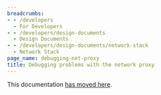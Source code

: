 ```yaml
---
breadcrumbs:
- - /developers
  - For Developers
- - /developers/design-documents
  - Design Documents
- - /developers/design-documents/network-stack
  - Network Stack
page_name: debugging-net-proxy
title: Debugging problems with the network proxy
---
```


This documentation [has moved
here](https://chromium.googlesource.com/chromium/src/+/HEAD/net/docs/proxy.md#Capturing-a-Net-Log-for-debugging-proxy-resolution-issues).
